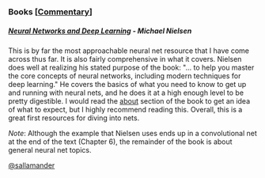 ### Books [[Commentary](books_commentary)]

##### [Neural Networks and Deep Learning](http://neuralnetworksanddeeplearning.com/) - Michael Nielsen

This is by far the most approachable neural net resource that I have come across thus far. It is also fairly comprehensive in what it covers. Nielsen does well at realizing his stated purpose of the book: "... to help you master the core concepts of neural networks, including modern techniques for deep learning." He covers the basics of what you need to know to get up and running with neural nets, and he does it at a high enough level to be pretty digestible. I would read the [about](http://neuralnetworksanddeeplearning.com/about.html) section of the book to get an idea of what to expect, but I highly recommend reading this. Overall, this is a great first resources for diving into nets.  

*Note*: Although the example that Nielsen uses ends up in a convolutional net at the end of the text (Chapter 6), the remainder of the book is about general neural net topics. 

[@sallamander](https://github.com/sallamander)
